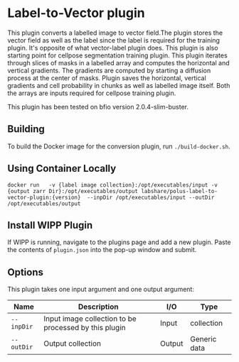 # Label-to-Vector  plugin 
This plugin converts a labelled image to vector field.The plugin stores the vector field  as well as the label since the 
label is required for the training plugin. It's opposite  of what vector-label plugin does. This plugin is 
also starting point for cellpose segmentation training plugin.
This plugin  iterates through slices of masks in a labelled array  and computes the horizontal and vertical gradients.
The gradients are computed by starting a diffusion process  at the center of masks. Plugin saves the horizontal,
vertical gradients  and cell probability in  chunks as well as labelled image itself. Both the arrays are inputs 
required for cellpose training plugin.

This plugin has been tested on bfio version 2.0.4-slim-buster.


## Building
To build the Docker image for the conversion plugin, run
`./build-docker.sh`.

## Using Container Locally
  `docker run   -v {label image collection}:/opt/executables/input -v {output zarr Dir}:/opt/executables/output labshare/polus-label-to-vector-plugin:{version}  --inpDir /opt/executables/input --outDir /opt/executables/output` 

## Install WIPP Plugin

If WIPP is running, navigate to the plugins page and add a new plugin. Paste the contents of `plugin.json` into the 
pop-up window and submit.


## Options

This plugin takes one input argument and one output argument:

| Name          | Description             | I/O    | Type   |
|---------------|-------------------------|--------|--------|
| `--inpDir` | Input image collection to be processed by this plugin | Input | collection |
| `--outDir` | Output collection | Output | Generic data |

